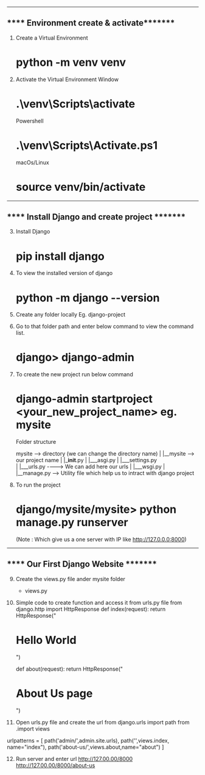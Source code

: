 -----------------------------------------------
**** Environment create & activate*******
-----------------------------------------------
1. Create a Virtual Environment
	# python -m venv venv

2. Activate the Virtual Environment
	Window
	# .\venv\Scripts\activate
	Powershell
	# .\venv\Scripts\Activate.ps1
	macOs/Linux 
	# source venv/bin/activate
-----------------------------------------------
**** Install Django and create project *******
-----------------------------------------------
3. Install Django 
	# pip install django

4. To view the installed version of django
	# python -m django --version

5. Create any folder locally
	Eg. django-project

6. Go to that folder path and enter below command to view the command list.
	# django> django-admin

7. To create the new project run below command
	# django-admin startproject <your_new_project_name> eg. mysite

	Folder structure

	mysite --> directory (we can change the directory name)
	|
	|__mysite --> our project name
	|   |___init__.py
	|   |___asgi.py
	|   |___settings.py  
	|   |___urls.py      ----> We can add here our urls
	|   |___wsgi.py
	|
	|__manage.py --> Utility file which help us to intract with django project

8. To run the project 
	# django/mysite/mysite> python manage.py runserver
	(Note : Which give us a one server with IP like http://127.0.0.0:8000)


-----------------------------------------------
**** Our First Django Website *******
-----------------------------------------------
9. Create the views.py file ander mysite folder
   - views.py

10. Simple code to create function and access it from urls.py file
	from django.http import HttpResponse
	def index(request):
		return HttpResponse("<h1>Hello World</h1>")

	def about(request):
		return HttpResponse("<h1>About Us page</h1>")

11. Open urls.py file and create the url
    from django.urls import path
    from .import views

urlpatterns = [
path('admin/',admin.site.urls),
path('',views.index, name="index"),
path('about-us/',views.about,name="about")
]

12. Run server and enter url 
	http://127.00.00/8000
	http://127.00.00/8000/about-us
